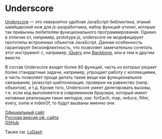 # Underscore

[Underscore](http://underscorejs.org/) — это невероятно удобная JavaScript-библиотека, этакий швейцарский нож для js-разработчика, набор функций-утилит, которые так привычны любителям функционального программирования. Однако в отличие от, например, prototype.js, underscore не модифицирует прототипы встроенных объектов JavaScript. Данная особенность гарантирует бесконфликтность, что позволяет замечательно сочетать этот инструмент с, например, [jQuery](JQUERY.md) или [Backbone](BACKBONE.md), или и тем и другим вместе.

В состав Underscore входит более 80 функций, часть из которых решает более стандартные задачи, например, упрощает работу с коллекциями, а часть позволяет проще делать такие вещи как функциональное связывание, javascript-шаблонизация, проверки на равенство (напр. объектов), и т.д. Кроме того, Underscore умеет делегировать вызовы, т.е. если код выполняется в современном браузере, который имеет нативные реализации таких методов, как: forEach, map, reduce, filter, every, some и indexOf, то будут вызваны именно они.

[Официальный сайт](http://underscorejs.org/)  
[Русская версия оф. сайта](http://underscorejs.ru/)  
[GitHub](https://github.com/jashkenas/underscore)

Также см. [LoDash](LODASH.md)